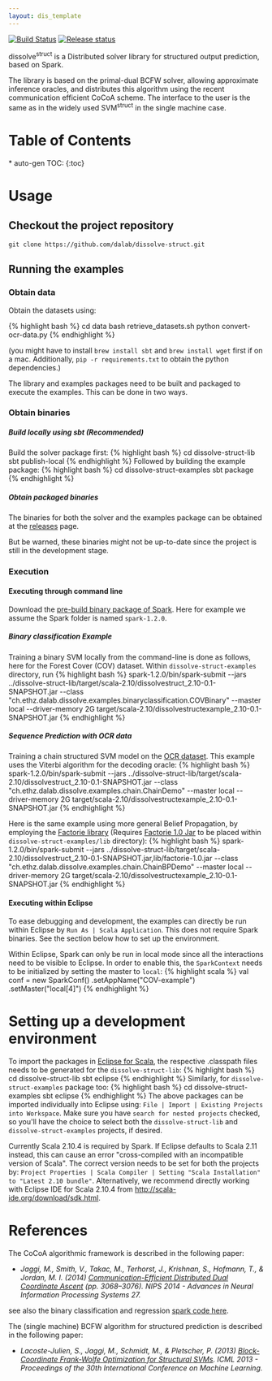 ```yaml
---
layout: dis_template
---
```

[![Build Status](https://travis-ci.org/dalab/dissolve-struct.svg?branch=tuning)](https://travis-ci.org/dalab/dissolve-struct) [![Release status](https://img.shields.io/badge/release-v0.1-orange.svg)](https://github.com/dalab/dissolve-struct/releases)

dissolve<sup>struct</sup> is a Distributed solver library for structured output prediction, based on Spark.

The library is based on the primal-dual BCFW solver, allowing approximate inference oracles, and distributes this algorithm using the recent communication efficient CoCoA scheme.
The interface to the user is the same as in the widely used SVM<sup>struct</sup> in the single machine case.

<h1> Table of Contents </h1>
* auto-gen TOC:
{:toc}

# Usage

## Checkout the project repository

	git clone https://github.com/dalab/dissolve-struct.git

## Running the examples

### Obtain data

Obtain the datasets using:

{% highlight bash %}
cd data
bash retrieve_datasets.sh
python convert-ocr-data.py
{% endhighlight %}

(you might have to install `brew install sbt` and `brew install wget` first if on a mac. Additionally, `pip -r requirements.txt` to obtain the python dependencies.)

The library and examples packages need to be built and packaged to execute the examples.
This can be done in two ways.

### Obtain binaries

##### Build locally using sbt (Recommended)
Build the solver package first:
{% highlight bash %}
cd dissolve-struct-lib
sbt publish-local
{% endhighlight %}
Followed by building the example package:
{% highlight bash %}
cd dissolve-struct-examples
sbt package
{% endhighlight %}

##### Obtain packaged binaries

The binaries for both the solver and the examples package can be obtained at the [releases](https://github.com/dalab/dissolve-struct/releases) page.

But be warned, these binaries might not be up-to-date since the project is still in the development stage.

### Execution

#### Executing through command line
Download the [pre-build binary package of Spark](http://spark.apache.org/downloads.html). Here for example we assume the Spark folder is named `spark-1.2.0`.

##### Binary classification Example
Training a binary SVM locally from the command-line is done as follows, here for the Forest Cover (COV) dataset. Within `dissolve-struct-examples` directory, run
{% highlight bash %}
spark-1.2.0/bin/spark-submit --jars ../dissolve-struct-lib/target/scala-2.10/dissolvestruct_2.10-0.1-SNAPSHOT.jar --class "ch.ethz.dalab.dissolve.examples.binaryclassification.COVBinary" --master local --driver-memory 2G target/scala-2.10/dissolvestructexample_2.10-0.1-SNAPSHOT.jar
{% endhighlight %}

##### Sequence Prediction with OCR data
Training a chain structured SVM model on the [OCR dataset](http://www.seas.upenn.edu/~taskar/ocr/). This example uses the Viterbi algorithm for the decoding oracle:
{% highlight bash %}
spark-1.2.0/bin/spark-submit --jars ../dissolve-struct-lib/target/scala-2.10/dissolvestruct_2.10-0.1-SNAPSHOT.jar --class "ch.ethz.dalab.dissolve.examples.chain.ChainDemo" --master local --driver-memory 2G target/scala-2.10/dissolvestructexample_2.10-0.1-SNAPSHOT.jar
{% endhighlight %}

Here is the same example using more general Belief Propagation, by employing the [Factorie library](http://factorie.cs.umass.edu/) (Requires [Factorie 1.0 Jar](https://github.com/factorie/factorie/releases) to be placed within `dissolve-struct-examples/lib` directory):
{% highlight bash %}
spark-1.2.0/bin/spark-submit --jars ../dissolve-struct-lib/target/scala-2.10/dissolvestruct_2.10-0.1-SNAPSHOT.jar,lib/factorie-1.0.jar --class "ch.ethz.dalab.dissolve.examples.chain.ChainBPDemo" --master local --driver-memory 2G target/scala-2.10/dissolvestructexample_2.10-0.1-SNAPSHOT.jar
{% endhighlight %}

#### Executing within Eclipse
To ease debugging and development, the examples can directly be run within Eclipse by `Run As | Scala Application`. This does not require Spark binaries. See the section below how to set up the environment.

Within Eclipse, Spark can only be run in local mode since all the interactions need to be visible to Eclipse.
In order to enable this, the `SparkContext` needs to be initialized by setting the master to `local`:
{% highlight scala %}
val conf = new SparkConf()
	       .setAppName("COV-example")
	       .setMaster("local[4]")
{% endhighlight %}

# Setting up a development environment
To import the packages in [Eclipse for Scala](http://scala-ide.org/download/sdk.html), the respective .classpath files needs to be generated for the `dissolve-struct-lib`:
{% highlight bash %}
cd dissolve-struct-lib
sbt eclipse
{% endhighlight %}
Similarly, for `dissolve-struct-examples` package too:
{% highlight bash %}
cd dissolve-struct-examples
sbt eclipse
{% endhighlight %}
The above packages can be imported individually into Eclipse using: `File | Import | Existing Projects into Workspace`. Make sure you have `search for nested projects` checked, so you'll have the choice to select both the `dissolve-struct-lib` and `dissolve-struct-examples` projects, if desired.

Currently Scala 2.10.4 is required by Spark. If Eclipse defaults to Scala 2.11 instead, this can cause an error "cross-compiled with an incompatible version of Scala".
The correct version needs to be set for both the projects by:
`Project Properties | Scala Compiler | Setting "Scala Installation" to "Latest 2.10 bundle"`.
Alternatively, we recommend directly working with Eclipse IDE for Scala 2.10.4 from <http://scala-ide.org/download/sdk.html>.

# References
The CoCoA algorithmic framework is described in the following paper:

 * _Jaggi, M., Smith, V., Takac, M., Terhorst, J., Krishnan, S., Hofmann, T., & Jordan, M. I. (2014) [Communication-Efficient Distributed Dual Coordinate Ascent](http://papers.nips.cc/paper/5599-communication-efficient-distributed-dual-coordinate-ascent) (pp. 3068–3076). NIPS 2014 - Advances in Neural Information Processing Systems 27._

  see also the binary classification and regression [spark code here](https://github.com/gingsmith/cocoa).

The (single machine) BCFW algorithm for structured prediction is described in the following paper:

 * _Lacoste-Julien, S., Jaggi, M., Schmidt, M., & Pletscher, P. (2013) [Block-Coordinate Frank-Wolfe Optimization for Structural SVMs](http://jmlr.org/proceedings/papers/v28/lacoste-julien13). ICML 2013 - Proceedings of the 30th International Conference on Machine Learning._



